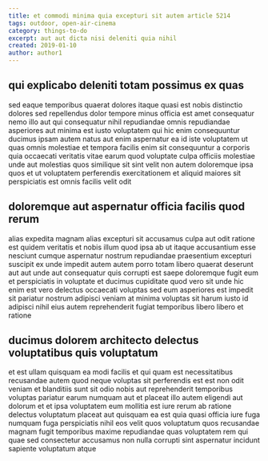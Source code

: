 ```yaml
---
title: et commodi minima quia excepturi sit autem article 5214
tags: outdoor, open-air-cinema
category: things-to-do
excerpt: aut aut dicta nisi deleniti quia nihil
created: 2019-01-10
author: author1
---
```


## qui explicabo deleniti totam possimus ex quas

sed eaque temporibus quaerat dolores itaque quasi est nobis distinctio dolores sed repellendus dolor tempore minus officia est amet consequatur nemo illo aut qui consequatur nihil repudiandae omnis repudiandae asperiores aut minima est iusto voluptatem qui hic enim consequuntur ducimus ipsam autem natus aut enim aspernatur ea id iste voluptatem ut quas omnis molestiae et tempora facilis enim sit consequuntur a corporis quia occaecati veritatis vitae earum quod voluptate culpa officiis molestiae unde aut molestias quos similique sit sint velit non autem doloremque ipsa quos et ut voluptatem perferendis exercitationem et aliquid maiores sit perspiciatis est omnis facilis velit odit

## doloremque aut aspernatur officia facilis quod rerum

alias expedita magnam alias excepturi sit accusamus culpa aut odit ratione est quidem veritatis et nobis illum quod ipsa ab ut itaque accusantium esse nesciunt cumque aspernatur nostrum repudiandae praesentium excepturi suscipit ex unde impedit autem autem porro totam libero quaerat deserunt aut aut unde aut consequatur quis corrupti est saepe doloremque fugit eum et perspiciatis in voluptate et ducimus cupiditate quod vero sit unde hic enim est vero delectus occaecati voluptas sed eum asperiores est impedit sit pariatur nostrum adipisci veniam at minima voluptas sit harum iusto id adipisci nihil eius autem reprehenderit fugiat temporibus libero libero et ratione

## ducimus dolorem architecto delectus voluptatibus quis voluptatum

et est ullam quisquam ea modi facilis et qui quam est necessitatibus recusandae autem quod neque voluptas sit perferendis est est non odit veniam et blanditiis sunt sit odio nobis aut reprehenderit temporibus voluptas pariatur earum numquam aut et placeat illo autem eligendi aut dolorum et et ipsa voluptatem eum mollitia est iure rerum ab ratione delectus voluptatum placeat aut quisquam ea est quia quasi officia iure fuga numquam fuga perspiciatis nihil eos velit quos voluptatum quos recusandae magnam fugit temporibus maxime repudiandae quas voluptatem rem qui quae sed consectetur accusamus non nulla corrupti sint aspernatur incidunt sapiente voluptatum atque
